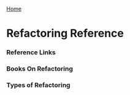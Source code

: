 [Home](../)

# Refactoring Reference

### Reference Links

### Books On Refactoring

### Types of Refactoring
